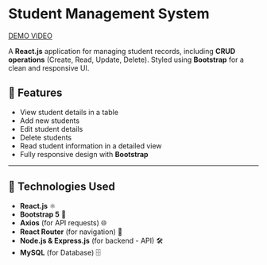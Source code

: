 # Student Management System

[DEMO VIDEO](https://drive.google.com/file/d/1VXgdKMed6lzXffjAIFr5aOTfx_FZihH3/view?usp=sharing)

A **React.js** application for managing student records, including **CRUD operations** (Create, Read, Update, Delete). Styled using **Bootstrap** for a clean and responsive UI.

## 🚀 Features

- View student details in a table 
- Add new students 
- Edit student details 
- Delete students 
- Read student information in a detailed view 
- Fully responsive design with **Bootstrap** 

---

## 📌 Technologies Used

- **React.js** ⚛️
- **Bootstrap 5** 🎨
- **Axios** (for API requests) 🌐
- **React Router** (for navigation) 🔄
- **Node.js & Express.js** (for backend - API) 🛠️
- **MySQL** (for Database) 🗄️


